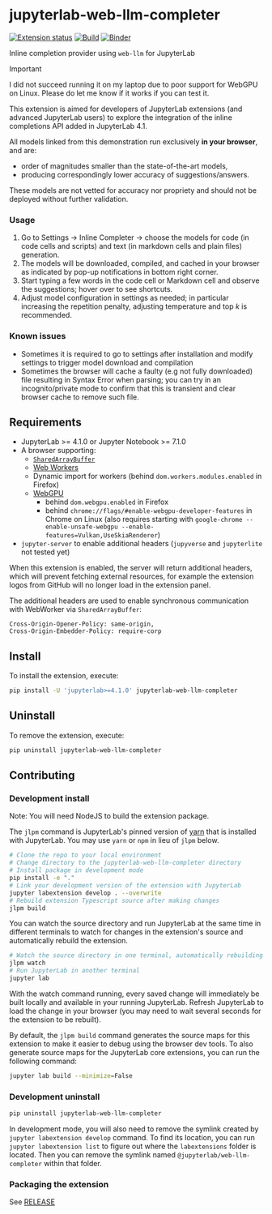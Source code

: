# jupyterlab-web-llm-completer

[![Extension status](https://img.shields.io/badge/status-experimental-red 'not ready to be used')](https://jupyterlab-contrib.github.io/)
[![Build](https://github.com/krassowski/jupyterlab-web-llm-completer/actions/workflows/build.yml/badge.svg)](https://github.com/krassowski/jupyterlab-web-llm-completer/actions/workflows/build.yml)
[![Binder](https://mybinder.org/badge_logo.svg)](https://mybinder.org/v2/gh/krassowski/jupyterlab-web-llm-completer/main?urlpath=lab)

Inline completion provider using `web-llm` for JupyterLab

> [!IMPORTANT]  
> I did not succeed running it on my laptop due to poor support for WebGPU on Linux. Please do let me know if it works if you can test it.

This extension is aimed for developers of JupyterLab extensions (and advanced JupyterLab users) to explore the integration of the inline completions API added in JupyterLab 4.1.

All models linked from this demonstration run exclusively **in your browser**, and are:

- order of magnitudes smaller than the state-of-the-art models,
- producing correspondingly lower accuracy of suggestions/answers.

These models are not vetted for accuracy nor propriety and should not be deployed without further validation.

### Usage

1. Go to Settings → Inline Completer → choose the models for code (in code cells and scripts) and text (in markdown cells and plain files) generation.
2. The models will be downloaded, compiled, and cached in your browser as indicated by pop-up notifications in bottom right corner.
3. Start typing a few words in the code cell or Markdown cell and observe the suggestions; hover over to see shortcuts.
4. Adjust model configuration in settings as needed; in particular increasing the repetition penalty, adjusting temperature and top _k_ is recommended.

### Known issues

- Sometimes it is required to go to settings after installation and modify settings to trigger model download and compilation
- Sometimes the browser will cache a faulty (e.g not fully downloaded) file resulting in Syntax Error when parsing; you can try in an incognito/private mode to confirm that this is transient and clear browser cache to remove such file.

## Requirements

- JupyterLab >= 4.1.0 or Jupyter Notebook >= 7.1.0
- A browser supporting:
  - [`SharedArrayBuffer`](https://caniuse.com/sharedarraybuffer)
  - [Web Workers](https://caniuse.com/webworkers)
  - Dynamic import for workers (behind `dom.workers.modules.enabled` in Firefox)
  - [WebGPU](https://caniuse.com/webgpu)
    - behind `dom.webgpu.enabled` in Firefox
    - behind `chrome://flags/#enable-webgpu-developer-features` in Chrome on Linux (also requires starting with `google-chrome --enable-unsafe-webgpu --enable-features=Vulkan,UseSkiaRenderer`)
- `jupyter-server` to enable additional headers (`jupyverse` and `jupyterlite` not tested yet)

When this extension is enabled, the server will return additional headers,
which will prevent fetching external resources, for example the extension logos
from GitHub will no longer load in the extension panel.

The additional headers are used to enable synchronous communication with WebWorker via `SharedArrayBuffer`:

```http
Cross-Origin-Opener-Policy: same-origin,
Cross-Origin-Embedder-Policy: require-corp
```

## Install

To install the extension, execute:

```bash
pip install -U 'jupyterlab>=4.1.0' jupyterlab-web-llm-completer
```

## Uninstall

To remove the extension, execute:

```bash
pip uninstall jupyterlab-web-llm-completer
```

## Contributing

### Development install

Note: You will need NodeJS to build the extension package.

The `jlpm` command is JupyterLab's pinned version of
[yarn](https://yarnpkg.com/) that is installed with JupyterLab. You may use
`yarn` or `npm` in lieu of `jlpm` below.

```bash
# Clone the repo to your local environment
# Change directory to the jupyterlab-web-llm-completer directory
# Install package in development mode
pip install -e "."
# Link your development version of the extension with JupyterLab
jupyter labextension develop . --overwrite
# Rebuild extension Typescript source after making changes
jlpm build
```

You can watch the source directory and run JupyterLab at the same time in different terminals to watch for changes in the extension's source and automatically rebuild the extension.

```bash
# Watch the source directory in one terminal, automatically rebuilding when needed
jlpm watch
# Run JupyterLab in another terminal
jupyter lab
```

With the watch command running, every saved change will immediately be built locally and available in your running JupyterLab. Refresh JupyterLab to load the change in your browser (you may need to wait several seconds for the extension to be rebuilt).

By default, the `jlpm build` command generates the source maps for this extension to make it easier to debug using the browser dev tools. To also generate source maps for the JupyterLab core extensions, you can run the following command:

```bash
jupyter lab build --minimize=False
```

### Development uninstall

```bash
pip uninstall jupyterlab-web-llm-completer
```

In development mode, you will also need to remove the symlink created by `jupyter labextension develop`
command. To find its location, you can run `jupyter labextension list` to figure out where the `labextensions`
folder is located. Then you can remove the symlink named `@jupyterlab/web-llm-completer` within that folder.

### Packaging the extension

See [RELEASE](RELEASE.md)
